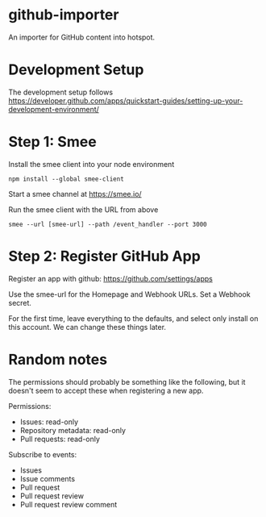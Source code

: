 # github-importer

An importer for GitHub content into hotspot.

# Development Setup

The development setup follows https://developer.github.com/apps/quickstart-guides/setting-up-your-development-environment/


# Step 1: Smee

Install the smee client into your node environment

    npm install --global smee-client

Start a smee channel at https://smee.io/

Run the smee client with the URL from above

    smee --url [smee-url] --path /event_handler --port 3000


# Step 2: Register GitHub App

Register an app with github: https://github.com/settings/apps

Use the smee-url for the Homepage and Webhook URLs. Set a Webhook secret.

For the first time, leave everything to the defaults, and select only install on this account. We can change these things later.

# Random notes

The permissions should probably be something like the following, but it doesn't seem to accept these when registering a new app.

Permissions:
- Issues: read-only
- Repository metadata: read-only
- Pull requests: read-only

Subscribe to events:
- Issues
- Issue comments
- Pull request
- Pull request review
- Pull request review comment
